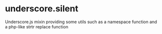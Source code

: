 underscore.silent
=================

Underscore.js mixin providing some utils such as a namespace function and a php-like strtr replace function